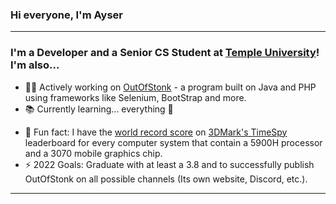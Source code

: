 ### Hi everyone, I'm Ayser

***

### I'm a Developer and a Senior CS Student at [Temple University][temple_website]! I'm also...
- 👩‍💻 Actively working on [OutOfStonk][outofstonk_repo] - a program built on Java and PHP using frameworks like Selenium, BootStrap and more.
- 📚 Currently learning... everything 🤣
<!-- - 💬 -->
- 🎈 Fun fact: I have the [world record score][3dmark_myscore] on [3DMark's TimeSpy][3dmark_general] leaderboard for every computer system that contain a 5900H processor and a 3070 mobile graphics chip.
- ⚡ 2022 Goals: Graduate with at least a 3.8 and to successfully publish OutOfStonk on all possible channels (Its own website, Discord, etc.).

***

<!-- ### Languages and Tools that I enjoy using -->




<!--
**ayserjamshidi/ayserjamshidi** is a ✨ _special_ ✨ repository because its `README.md` (this file) appears on your GitHub profile.

Here are some ideas to get you started:

- 🔭 I’m currently working on ...
- 🌱 I’m currently learning ...
- 👯 I’m looking to collaborate on ...
- 🤔 I’m looking for help with ...
- 💬 Ask me about ...
- 📫 How to reach me: ...
- 😄 Pronouns: ...
- ⚡ Fun fact: ...

Tut: https://www.youtube.com/watch?v=ECuqb5Tv9qI
-->

[outofstonk_repo]: https://github.com/ayserjamshidi/OutOfStonk
[temple_website]: https://www.temple.edu/
[3dmark_general]: https://www.3dmark.com/search#advanced?test=spy%20P&cpuId=2791&gpuId=1370&gpuCount=0&deviceType=ALL&storageModel=ALL&memoryChannels=0&country=&scoreType=overallScore&hofMode=false&showInvalidResults=false&freeParams=&minGpuCoreClock=&maxGpuCoreClock=&minGpuMemClock=&maxGpuMemClock=&minCpuClock=&maxCpuClock=
[3dmark_myscore]: https://www.3dmark.com/spy/24908755